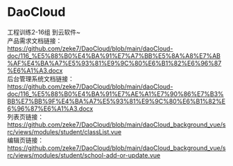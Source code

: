 # DaoCloud
工程训练2-16组 到云软件~  
产品需求文档链接：  
https://github.com/zeke7/DaoCloud/blob/main/daoCloud-doc/116_%E5%88%B0%E4%BA%91%E7%A7%BB%E5%8A%A8%E7%AB%AF%E4%BA%A7%E5%93%81%E9%9C%80%E6%B1%82%E6%96%87%E6%A1%A3.docx  
后台管理系统文档链接：  
https://github.com/zeke7/DaoCloud/blob/main/daoCloud-doc/116_%E5%88%B0%E4%BA%91%E7%AE%A1%E7%90%86%E7%B3%BB%E7%BB%9F%E4%BA%A7%E5%93%81%E9%9C%80%E6%B1%82%E6%96%87%E6%A1%A3.docx  
列表页链接：  
https://github.com/zeke7/DaoCloud/blob/main/daoCloud_background_vue/src/views/modules/student/classList.vue  
编辑页链接：  
https://github.com/zeke7/DaoCloud/blob/main/daoCloud_background_vue/src/views/modules/student/school-add-or-update.vue  
